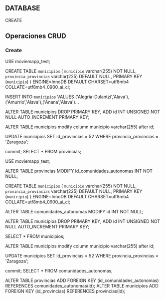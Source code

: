 ## DATABASE
CREATE

## Operaciones CRUD

### Create


USE moviemapp_test;

CREATE TABLE `municipios` (
  `municipio` varchar(255) NOT NULL,
  `provincia_provincias` varchar(225) DEFAULT NULL,
  PRIMARY KEY (`municipio`)
) ENGINE=InnoDB DEFAULT CHARSET=utf8mb4 COLLATE=utf8mb4_0900_ai_ci;

INSERT INTO `municipios` VALUES ('Alegria-Dulantzi','Alava'),('Amurrio','Alava'),('Anana','Alava')...


ALTER TABLE municipios DROP PRIMARY KEY, ADD id INT UNSIGNED NOT NULL AUTO_INCREMENT PRIMARY KEY;

ALTER TABLE municipios modify column municipio varchar(255) after id;

UPDATE municipios
SET id_provincias = 52
WHERE provincia_provincias = 'Zaragoza';

commit;
SELECT * FROM provincias;


USE moviemapp_test;

ALTER TABLE provincias MODIFY id_comunidades_autonomas INT NOT NULL;

CREATE TABLE `municipios` (
  `municipio` varchar(255) NOT NULL,
  `provincia_provincias` varchar(225) DEFAULT NULL,
  PRIMARY KEY (`municipio`)
) ENGINE=InnoDB DEFAULT CHARSET=utf8mb4 COLLATE=utf8mb4_0900_ai_ci;


ALTER TABLE comunidades_autonomas MODIFY id INT NOT NULL;

ALTER TABLE municipios DROP PRIMARY KEY, ADD id INT UNSIGNED NOT NULL AUTO_INCREMENT PRIMARY KEY;

SELECT * FROM municipios;

ALTER TABLE municipios modify column municipio varchar(255) after id;

UPDATE municipios
SET id_provincias = 52
WHERE provincia_provincias = 'Zaragoza';

commit;
SELECT * FROM comunidades_autonomas;


ALTER TABLE provincias ADD FOREIGN KEY (id_comunidades_autonomas) REFERENCES comunidades_autonomas(id);
ALTER TABLE municipios ADD FOREIGN KEY (id_provincias) REFERENCES provincias(id);
